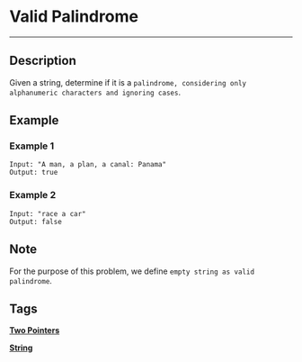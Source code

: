 # Valid Palindrome
-----
## Description
Given a string, determine if it is a ```palindrome, considering only alphanumeric characters and ignoring cases```.

## Example
### Example 1
```
Input: "A man, a plan, a canal: Panama"
Output: true
```

### Example 2
```
Input: "race a car"
Output: false
```

## Note
For the purpose of this problem, we define ```empty string as valid palindrome```.

## Tags
**[Two Pointers](https://leetcode.com/tag/two-pointers)**

**[String](https://leetcode.com/tag/string)**
